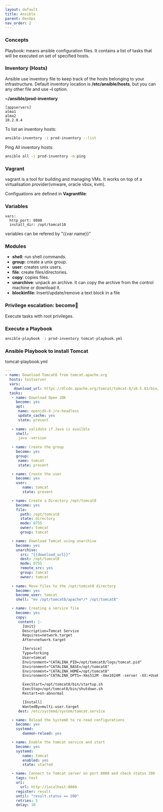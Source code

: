 ```yaml
---
layout: default
title: Ansible
parent: DevOps
nav_order: 2
---
```



### Concepts
Playbook: means ansible configuration files. It contains a list of tasks that will be executed on set of specified hosts.

### Inventory (Hosts)
Ansible use inventory file to keep track of the hosts belonging to your infrastructure. Default inventory location is **/etc/ansible/hosts**, but you can any other file and use **-i** option. 

**~/ansible/prod-inventory**
~~~
[appservers]
alma1
alma2
10.2.0.4
~~~

To list an inventory hosts:
~~~sh
ansible-inventory -i prod-inventory --list
~~~

Ping All inventory hosts:
~~~sh
ansible all -i prod-inventory -m ping
~~~


### Vagrant 
vagrant is a tool for building and managing VMs. It works on top of a virtualisation provider(vmware, oracle vbox, kvm).

Configuations are defined in **Vagrantfile**:


### Variables
~~~
vars:
  http_port: 8080
  install_dir: /opt/tomcat10
~~~
variables can be refered by "{{var name}}"

### Modules
- **shell**: run shell commands.
- **group**: create a unix group.
- **user**: creates unix users.
- **file**: create files/directories.
- **copy**: copies files.
- **unarchive**: unpack an archive. It can copy the archive from the control machine or download it. 
- **blockinfile**: Insert/update/remove a text block in a file

### Privilege escalation: become
Execute tasks with root privileges.


### Execute a Playbook
~~~sh
ansible-playbook -i prod-inventory tomcat-playbook.yml 
~~~

### Ansible Playbook to install Tomcat
tomcat-playbook.yml
~~~yml
---
- name: Download Tomcat8 from tomcat.apache.org
  hosts: testserver
  vars:
    download_url: https://dlcdn.apache.org/tomcat/tomcat-8/v8.5.83/bin/apache-tomcat-8.5.83.tar.gz
  tasks:
   - name: Download Open JDK
     become: yes
     apt:
      name: openjdk-8-jre-headless
      update_cache: yes
      state: present
  
   - name: validate if Java is availble 
     shell: 
      java -version
     
   - name: Create the group
     become: yes
     group: 
      name: tomcat
      state: present

   - name: Create the user
     become: yes
     user:
        name: tomcat
        state: present

   - name: Create a Directory /opt/tomcat8
     become: yes
     file:
       path: /opt/tomcat8
       state: directory
       mode: 0755
       owner: tomcat
       group: tomcat

   - name: Download Tomcat using unarchive
     become: yes
     unarchive:
       src: "{{download_url}}"
       dest: /opt/tomcat8
       mode: 0755
       remote_src: yes
       group: tomcat
       owner: tomcat
    
   - name: Move files to the /opt/tomcat8 directory
     become: yes
     become_user: tomcat
     shell: "mv /opt/tomcat8/apache*/* /opt/tomcat8"

   - name: Creating a service file
     become: yes
     copy: 
      content: |-
        [Unit]
        Description=Tomcat Service
        Requires=network.target
        After=network.target

        [Service]
        Type=forking
        User=tomcat
        Environment="CATALINA_PID=/opt/tomcat8/logs/tomcat.pid"
        Environment="CATALINA_BASE=/opt/tomcat8"
        Environment="CATALINA_HOME=/opt/tomcat8"
        Environment="CATALINA_OPTS=-Xms512M -Xmx1024M -server -XX:+UseParallelGC"

        ExecStart=/opt/tomcat8/bin/startup.sh
        ExecStop=/opt/tomcat8/bin/shutdown.sh
        Restart=on-abnormal

        [Install]
        WantedBy=multi-user.target
      dest: /etc/systemd/system/tomcat.service

   - name: Reload the SystemD to re-read configurations
     become: yes
     systemd:
        daemon-reload: yes

   - name: Enable the tomcat service and start
     become: yes
     systemd:
        name: tomcat
        enabled: yes
        state: started

   - name: Connect to Tomcat server on port 8080 and check status 200 - Try 5 times
     tags: test
     uri:
       url: http://localhost:8080
     register: result
     until: "result.status == 200"
     retries: 5
     delay: 10
~~~

